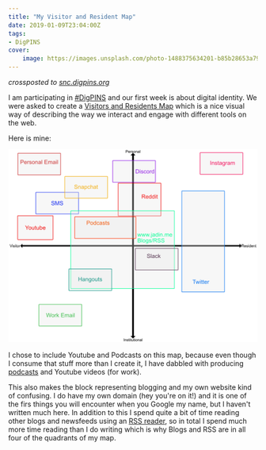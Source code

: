 ```yaml
---
title: "My Visitor and Resident Map"
date: 2019-01-09T23:04:00Z
tags:
- DigPINS
cover:
    image: https://images.unsplash.com/photo-1488375634201-b85b28653a79?ixlib=rb-1.2.1&q=80&fm=jpg&crop=entropy&cs=tinysrgb&w=1080&fit=max&ixid=eyJhcHBfaWQiOjExNzczfQ
---
```


_crossposted to [snc.digpins.org](https://snc.digpins.org/vr-map-2/)_

I am participating in [#DigPINS](https://digpins.org/) and our first week is about digital identity. We were asked to create a [Visitors and Residents Map](http://daveowhite.com/vandr/) which is a nice visual way of describing the way we interact and engage with different tools on the web.

Here is mine:

![Visitor and Resident map](vrmap.png)

I chose to include Youtube and Podcasts on this map, because even though I consume that stuff more than I create it, I have dabbled with producing [podcasts](https://soundcloud.com/jadinapproved) and Youtube videos (for work).

This also makes the block representing blogging and my own website kind of confusing. I do have my own domain (hey you're on it!) and it is one of the firs things you will encounter when you Google my name, but I haven't written much here. In addition to this I spend quite a bit of time reading other blogs and newsfeeds using an [RSS reader](https://blog.timowens.io/link-sharing-through-tiny-tiny-rss/), so in total I spend much more time reading than I do writing which is why Blogs and RSS are in all four of the quadrants of my map.